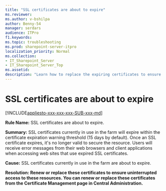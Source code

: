 ```yaml
---
title: "SSL certificates are about to expire"
ms.reviewer: 
ms.author: v-bshilpa
author: Benny-54
manager: serdars
audience: ITPro
f1.keywords:
ms.topic: troubleshooting
ms.prod: sharepoint-server-itpro
localization_priority: Normal
ms.collection:
- IT_Sharepoint_Server
- IT_Sharepoint_Server_Top
ms.assetid:
description: "Learn how to replace the expiring certificates to ensure uninterrupted access to resources."
---
```


# SSL certificates are about to expire

[!INCLUDE[appliesto-xxx-xxx-xxx-SUB-xxx-md](../includes/appliesto-xxx-xxx-xxx-SUB-xxx-md.md)] 

 **Rule Name:** SSL certificates are about to expire.
  
 **Summary:** SSL certificates currently in use in the farm will expire within the certificate expiration warning threshold (15 days by default). Once an SSL certificate expires, it's no longer valid to secure the resource. Users will receive error messages from their web browsers and client applications when accessing web sites that use expired SSL certificates.
  
 **Cause:** SSL certificates currently in use in the farm are about to expire.
  
 **Resolution: Renew or replace these certificates to ensure uninterrupted access to these resources. You can renew or replace these certificates from the Certificate Management page in Central Administration.**

